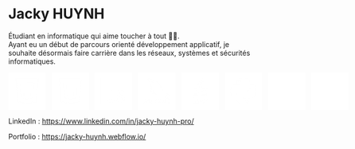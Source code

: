 # Jacky HUYNH

Étudiant en informatique qui aime toucher à tout 👨‍💻. <br>
Ayant eu un début de parcours orienté développement applicatif, je souhaite désormais faire carrière dans les réseaux, systèmes et sécurités informatiques.

<div style="display: flex; flex-direction: row; gap: 12px;">
  <img width="75px" src="img/logo-css.png">
  <img width="75px" src="img/logo-html.png">
  <img width="75px" src="img/logo-js.png">
  <img width="75px" src="img/logo-mysql.png">
  <img width="75px" src="img/logo-java.png">
  <img width="75px" src="img/logo-python.png">
  <img width="75px" src="img/logo-php.png">
  <img width="75px" src="img/logo-react.png">
</div>

LinkedIn : https://www.linkedin.com/in/jacky-huynh-pro/

Portfolio : https://jacky-huynh.webflow.io/

